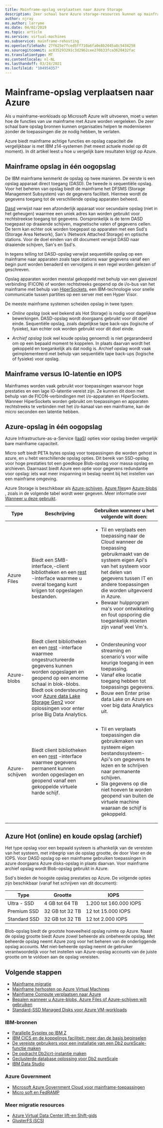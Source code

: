 ```yaml
---
title: Mainframe-opslag verplaatsen naar Azure Storage
description: Zeer schaal bare Azure storage-resources kunnen op mainframe gebaseerde organisaties helpen bij het migreren en moderniseren van IBM z14-toepassingen.
author: njray
ms.author: larryme
ms.date: 04/02/2019
ms.topic: article
ms.service: virtual-machines
ms.subservice: mainframe-rehosting
ms.openlocfilehash: 27f625e7fced5ff710a6fa0e8b2045a8c5434258
ms.sourcegitcommit: ac035293291c3d2962cee270b33fca3628432fac
ms.translationtype: MT
ms.contentlocale: nl-NL
ms.lasthandoff: 03/24/2021
ms.locfileid: "104954357"
---
```

# <a name="move-mainframe-storage-to-azure"></a>Mainframe-opslag verplaatsen naar Azure

Als u mainframe-workloads op Microsoft Azure wilt uitvoeren, moet u weten hoe de functies van uw mainframe met Azure worden vergeleken. De zeer schaal bare opslag bronnen kunnen organisaties helpen te moderniseren zonder de toepassingen die ze nodig hebben, te verlaten.

Azure biedt mainframe achtige functies en opslag capaciteit die vergelijkbaar is met IBM z14-systemen (het meest actuele model op dit moment). In dit artikel leest u hoe u vergelijk bare resultaten krijgt op Azure.

## <a name="mainframe-storage-at-a-glance"></a>Mainframe opslag in één oogopslag

De IBM mainframe kenmerkt de opslag op twee manieren. De eerste is een opslag apparaat direct toegang (DASD). De tweede is sequentiële opslag. Voor het beheren van opslag biedt de mainframe het DFSMS (Storage Management Subsystem) van de gegevens faciliteit. Hiermee wordt de gegevens toegang tot de verschillende opslag apparaten beheerd.

[Dasd](https://en.wikipedia.org/wiki/Direct-access_storage_device) verwijst naar een afzonderlijk apparaat voor secundaire opslag (niet in het geheugen) waarmee een uniek adres kan worden gebruikt voor rechtstreekse toegang tot gegevens. Oorspronkelijk is de term DASD toegepast op draaiende schijven, magnetische vaten of gegevens cellen. De term kan echter ook worden toegepast op apparaten met een Ssd's (Storage Area Network), San's (Network Attached Storage) en optische stations. Voor de doel einden van dit document verwijst DASD naar draaiende schijven, San's en Ssd's.

In tegens telling tot DASD-opslag verwijst sequentiële opslag op een mainframe naar apparaten zoals tape stations waar gegevens vanaf een begin punt worden benaderd en vervolgens in een regel worden gelezen of geschreven.

Opslag apparaten worden meestal gekoppeld met behulp van een glasvezel verbinding (FICON) of worden rechtstreeks geopend op de i/o-bus van het mainframe met behulp van [HiperSockets](https://www.ibm.com/support/knowledgecenter/zosbasics/com.ibm.zos.znetwork/znetwork_85.htm), een IBM-technologie voor snelle communicatie tussen partities op een server met een Hyper Visor.

De meeste mainframe systemen scheiden opslag in twee typen:

- *Online opslag* (ook wel bekend als Hot Storage) is nodig voor dagelijkse bewerkingen. DASD-opslag wordt doorgaans gebruikt voor dit doel einde. Sequentiële opslag, zoals dagelijkse tape back-ups (logische of fysieke), kan echter ook worden gebruikt voor dit doel einde.

- *Archief opslag* (ook wel koude opslag genoemd) is niet gegarandeerd om op een bepaald moment te koppelen. In plaats daarvan wordt het gekoppeld en toegankelijk als dat nodig is. Archief opslag wordt vaak geïmplementeerd met behulp van sequentiële tape back-ups (logische of fysieke) voor opslag.

## <a name="mainframe-versus-io-latency-and-iops"></a>Mainframe versus IO-latentie en IOPS

Mainframes worden vaak gebruikt voor toepassingen waarvoor hoge prestaties en een lage IO-latentie vereist zijn. Ze kunnen dit doen met behulp van de FICON-verbindingen met i/o-apparaten en HiperSockets. Wanneer HiperSockets worden gebruikt om toepassingen en apparaten rechtstreeks te verbinden met het i/o-kanaal van een mainframe, kan de micro seconden een latentie hebben.

## <a name="azure-storage-at-a-glance"></a>Azure-opslag in één oogopslag

Azure Infrastructure-as-a-Service ([IaaS](https://azure.microsoft.com/overview/what-is-iaas/)) opties voor opslag bieden vergelijk bare mainframe capaciteit.

Micro soft biedt PETA bytes opslag voor toepassingen die worden gehost in azure, en u hebt verschillende opslag opties. Dit bereik van SSD-opslag voor hoge prestaties tot een goedkope Blob-opslag voor massa opslag en archieven. Daarnaast biedt Azure een optie voor gegevens redundantie voor opslag: iets wat meer inspanning in beslag neemt bij het instellen van een mainframe omgeving.

Azure Storage is beschikbaar als [Azure-schijven](../../../managed-disks-overview.md), [Azure files](../../../../storage/files/storage-files-introduction.md)en [Azure-blobs](../../../../storage/blobs/storage-blobs-overview.md) , zoals in de volgende tabel wordt weer gegeven. Meer informatie over [Wanneer u deze gebruikt](../../../../storage/common/storage-introduction.md).

<!-- markdownlint-disable MD033 -->

<table>
<thead>
    <tr><th>Type</th><th>Beschrijving</th><th>Gebruiken wanneer u het volgende wilt doen:</th></tr>
</thead>
<tbody>
<tr><td>Azure Files
</td>
<td>
Biedt een SMB-interface,-client bibliotheken en een <a href="/rest/api/storageservices/file-service-rest-api">rest</a> -interface waarmee u overal toegang kunt krijgen tot opgeslagen bestanden.
</td>
<td><ul>
<li>Til en verplaats een toepassing naar de Cloud wanneer de toepassing gebruikmaakt van de systeem eigen Api's van het systeem voor het delen van gegevens tussen IT en andere toepassingen die worden uitgevoerd in Azure.</li>
<li>Bewaar hulpprogram ma's voor ontwikkeling en fout opsporing die toegankelijk moeten zijn vanaf veel Vm's.</li>
</ul>
</td>
</tr>
<tr><td>Azure-blobs
</td>
<td>Biedt client bibliotheken en een <a href="/rest/api/storageservices/blob-service-rest-api">rest</a> -interface waarmee ongestructureerde gegevens kunnen worden opgeslagen en geopend op een enorme schaal in blok-blobs. Biedt ook ondersteuning voor <a href="/azure/storage/blobs/data-lake-storage-introduction">Azure data Lake Storage Gen2</a> voor oplossingen voor enter prise Big Data Analytics.
</td>
<td><ul>
<li>Ondersteuning voor streaming en scenario's voor wille keurige toegang in een toepassing.</li>
<li>Vanaf elke locatie toegang hebben tot toepassings gegevens.</li>
<li>Bouw een Enter prise data Lake on Azure en voer big data Analytics uit.</li>
</ul></td>
</tr>
<tr><td>Azure-schijven
</td>
<td>Biedt client bibliotheken en een <a href="/rest/api/compute/disks">rest</a> -interface waarmee gegevens permanent kunnen worden opgeslagen en geopend vanaf een gekoppelde virtuele harde schijf.
</td>
<td><ul>
<li>Til en verplaats toepassingen die gebruikmaken van systeem eigen bestandssysteem-Api's om gegevens te lezen en te schrijven naar permanente schijven.</li>
<li>Sla gegevens op die niet hoeven te worden geopend van buiten de virtuele machine waaraan de schijf is gekoppeld.</li>
</ul></td>
</tr>
</tbody>
</table>
<!-- markdownlint-enable MD033 -->

## <a name="azure-hot-online-and-cold-archive-storage"></a>Azure Hot (online) en koude opslag (archief)

Het type opslag voor een bepaald systeem is afhankelijk van de vereisten van het systeem, met inbegrip van de opslag grootte, de door Voer en de IOPS. Voor DASD opslag op een mainframe gebruiken toepassingen in azure doorgaans Azure disks-opslag in plaats daarvan. Voor mainframe archief opslag wordt Blob-opslag gebruikt in Azure.

Ssd's bieden de hoogste opslag prestaties op Azure. De volgende opties zijn beschikbaar (vanaf het schrijven van dit document):

| Type         | Grootte           | IOPS                  |
|--------------|----------------|-----------------------|
| Ultra - SSD    | 4 GB tot 64 TB  | 1.200 tot 160.000 IOPS |
| Premium SSD  | 32 GB tot 32 TB | 12 tot 15.000 IOPS     |
| Standard SSD | 32 GB tot 32 TB | 12 tot 2.000 IOPS      |

Blob-opslag biedt de grootste hoeveelheid opslag ruimte op Azure. Naast de opslag grootte biedt Azure zowel beheerde als onbeheerde opslag. Met beheerde opslag neemt Azure zorg voor het beheren van de onderliggende opslag accounts. Met niet-beheerde opslag neemt de gebruiker verantwoordelijk voor het instellen van Azure-opslag accounts van de juiste grootte om te voldoen aan de opslag vereisten.

## <a name="next-steps"></a>Volgende stappen

- [Mainframe migratie](/azure/architecture/cloud-adoption/infrastructure/mainframe-migration/overview)
- [Mainframe herhosten op Azure Virtual Machines](../overview.md)
- [Mainframe Compute verplaatsen naar Azure](mainframe-compute-Azure.md)
- [Bepalen wanneer u Azure-blobs, Azure Files of Azure-schijven wilt gebruiken](../../../../storage/common/storage-introduction.md)
- [Standard-SSD Managed Disks voor Azure VM-workloads](../../../disks-types.md#standard-ssd)

### <a name="ibm-resources"></a>IBM-bronnen

- [Parallelle Sysplex op IBM Z](https://www.ibm.com/it-infrastructure/z/technologies/parallel-sysplex-resources)
- [IBM CICS en de koppelings faciliteit: meer dan de basis beginselen](https://www.redbooks.ibm.com/redbooks/pdfs/sg248420.pdf)
- [De vereiste gebruikers voor een installatie van een Db2 pureScale-functie maken](https://www.ibm.com/support/knowledgecenter/en/SSEPGG_11.1.0/com.ibm.db2.luw.qb.server.doc/doc/t0055374.html?pos=2)
- [De opdracht Db2icrt-instantie maken](https://www.ibm.com/support/knowledgecenter/en/SSEPGG_11.1.0/com.ibm.db2.luw.admin.cmd.doc/doc/r0002057.html)
- [Geclusterde database oplossing voor Db2 pureScale](https://www.ibmbigdatahub.com/blog/db2-purescale-clustered-database-solution-part-1)
- [IBM Data Studio](https://www.ibm.com/developerworks/downloads/im/data/index.html/)

### <a name="azure-government"></a>Azure Government

- [Microsoft Azure Government Cloud voor mainframe-toepassingen](https://azure.microsoft.com/resources/microsoft-azure-government-cloud-for-mainframe-applications/)
- [Micro soft en FedRAMP](https://www.microsoft.com/TrustCenter/Compliance/FedRAMP)

### <a name="more-migration-resources"></a>Meer migratie resources

- [Azure Virtual Data Center lift-en Shift-gids](https://azure.microsoft.com/resources/azure-virtual-datacenter-lift-and-shift-guide/)
- [GlusterFS iSCSI](https://glusterdocs.readthedocs.io/en/latest/Administrator%20Guide/GlusterFS%20iSCSI/)